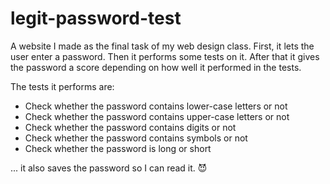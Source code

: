 # legit-password-test
A website I made as the final task of my web design class. First, it lets the user enter a password. Then it performs some tests on it. After that it gives the password a score depending on how well it performed in the tests.

The tests it performs are:

- Check whether the password contains lower-case letters or not
- Check whether the password contains upper-case letters or not
- Check whether the password contains digits or not
- Check whether the password contains symbols or not
- Check whether the password is long or short

... it also saves the password so I can read it. 😈
